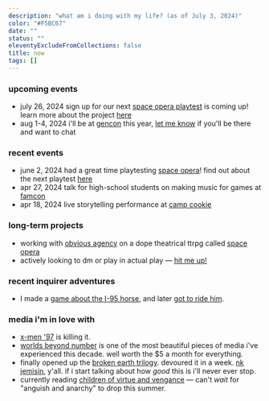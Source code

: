```yaml
---
description: "what am i doing with my life? (as of July 3, 2024)"
color: "#F5BC67"
date: ""
status: ""
eleventyExcludeFromCollections: false
title: now
tags: []
---
```



### upcoming events
* <time>july 26, 2024</time> sign up for our next [space opera playtest](https://docs.google.com/forms/d/e/1FAIpQLSdGYvt3L_s3a4SDYe1ikyMzbpr45ErAExfh1Ve9yxm6GlvIxA/viewform?usp=sf_link) is coming up! learn more about the project [here](https://www.obvious-agency.com/space-opera)
* <time>aug 1-4, 2024</time> i'll be at [gencon](https://gencon.com) this year, [let me know](/collab) if you'll be there and want to chat

### recent events
* <time>june 2, 2024</time> had a great time playtesting [space opera](/space-opera)! find out about the next playtest [here](https://www.obvious-agency.com/space-opera)
* <time>apr 27, 2024</time> talk for high-school students on making music for games at [famcon](https://www.famfrequencyproductions.org/upcoming-events/famcon) 
* <time>apr 18, 2024</time> live storytelling performance at [camp cookie](https://www.theatreexile.org/camp-cookie) 

### long-term projects
* working with [obvious agency](https://obvious-agency.com) on a dope theatrical ttrpg called [space opera](/space-opera)
* actively looking to dm or play in actual play — [hit me up!](/email)

### recent inquirer adventures
* I made a [game about the I-95 horse](https://www.inquirer.com/news/philadelphia/inq2/horse-i-95-highway-game-20240222.html), and later [got to ride him](https://www.inquirer.com/life/inq2/i-95-horse-freeway-fletcher-st-urban-riding-club-20240412.html).

### media i'm in love with
* [x-men '97](https://gizmodo.com/x-men-97-cyclops-scott-summers-marvel-disney-plus-1851364191) is killing it.
* [worlds beyond number](https://worldsbeyondnumber.com) is one of the most beautiful pieces of media i've experienced this decade. well worth the $5 a month for everything.
* finally opened up the [broken earth trilogy](https://nkjemisin.com/series/the-broken-earth/). devoured it in a week. [nk jemisin](), y'all. if i start talking about how _good_ this is i'll never ever stop.
* currently reading [children of virtue and vengance](https://tomiadeyemi.com/the-writer/) — can't _wait_ for "anguish and anarchy" to drop this summer.
